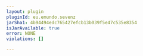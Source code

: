 ```yaml
---
layout: plugin
pluginId: eu.emundo.sevenz
jarSha1: 4b94494edc765427efcb13b039f5e47c535e8354
isJarAvailable: true
error: NONE
violations: []

---
```

